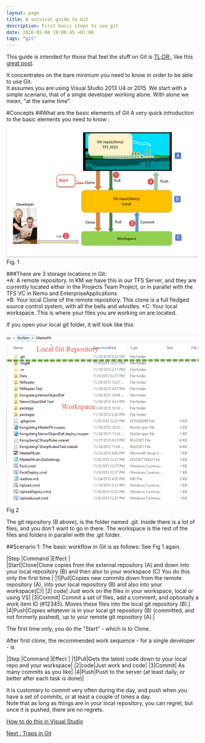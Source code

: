 ```yaml
---
layout: page
title: A survival guide to Git
description: First basic steps to use git
date: 2016-02-08 19:08:45 +01:00
tags: "git"
---
```


This guide is intended for those that feel the stuff on Git is [TL;DR](https://en.wikipedia.org/wiki/Wikipedia:Too_long;_didn%27t_read);, like this [great post](http://think-like-a-git.net/).    

It concentrates on the bare minimum you need to know in order to be able to use Git.  
It assumes you are using Visual Studio 2013 U4 or 2015. 
We start with a simple scenario, that of a single developer working alone.  With alone we mean, "at the same time".  

#Concepts
##What are the basic elements of Git
A very quick introduction to the basic elements you need to know :    

![ASurvivalGuideToGit1](ASurvivalGuideToGit_images\ASurvivalGuideToGit1.png)
Fig. 1   

###There are 3 storage locations in Git:   
*A:  A remote repository.  In KM we have this in our TFS Server, and they are currently located either in the Projects Team Project, or in parallel with the TFS VC in Nemo and EnterpriseApplications  
*B:  Your local Clone of the remote repository.  This clone is a full fledged source control system, with all the bells and whistles. 
*C: Your local workspace.  This is where your files you are working on are located. 

If you open your local git folder, it will look like this:   

![ASurvivalGuideToGit2](ASurvivalGuideToGit_images\ASurvivalGuideToGit2.png)
Fig 2   

The git repository (B above), is the folder named .git.  Inside there is a lot of files, and you don't want to go in there.
The workspace is the rest of the files and folders in parallel with the .git folder.

##Scenario 1:  The basic workflow in Git is as follows:
See Fig 1 again.  

|Step   |Command   |Effect    |   
|Start|Clone|Clone copies from the external repository (A) and down into your local repository (B) and then also to your workspace (C)
You do this only the first time.|
|1|Pull|Copies new commits down from the remote repository (A), into your local repository (B) and also into your workspace(C)|
|2| code| Just work on the files in your workspace, local or using VS|
|3|Commit|	Commit a set of files, add a comment, and optionally a work item ID (#12345). Moves these files into the local git repository (B).|
|4|Push|Copies whatever is in your local git repository (B) (committed, and not formerly pushed), up to your remote git repository (A).|


The first time only, you do the "Start" - which is to Clone. 

After first clone, the recommended work sequence - for a single developer - is

|Step   |Command   |Effect   |
|1|Pull|Gets the latest code down to your local repo and your workspace|
|2|code|Just work and code|
|3|Commit|	As many commits as you like|
|4|Push|Push to the server (at least daily, or better after each task is done)|

It is customary to commit very often during the day, and push when you have a set of commits, or at least a couple of times a day.  
Note that as long as things are in your local repository, you can regret, but once it is pushed, there are no regrets.

[How to do this in Visual Studio](GitScenario1InVS)




[Next :  Traps in Git](TrapsInGit)